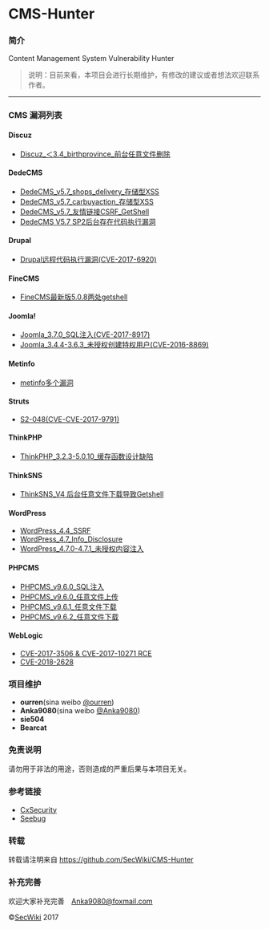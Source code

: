 # CMS-Hunter

### 简介

Content Management System Vulnerability Hunter

> 说明：目前来看，本项目会进行长期维护，有修改的建议或者想法欢迎联系作者。

***

### CMS 漏洞列表



#### Discuz

- [Discuz_＜3.4_birthprovince_前台任意文件删除](Discuz/Discuz_＜3.4_birthprovince_前台任意文件删除)

#### DedeCMS

- [DedeCMS_v5.7_shops_delivery_存储型XSS](DedeCMS/DedeCMS_v5.7_shops_delivery_存储型XSS)
- [DedeCMS_v5.7_carbuyaction_存储型XSS](DedeCMS/DedeCMS_v5.7_carbuyaction_存储型XSS)
- [DedeCMS_v5.7_友情链接CSRF_GetShell](DedeCMS/DedeCMS_v5.7_友情链接CSRF_GetShell)
- [DedeCMS V5.7 SP2后台存在代码执行漏洞](/DedeCMS/DedeCMS%20V5.7%20SP2后台存在代码执行漏洞)

#### Drupal

- [Drupal远程代码执行漏洞(CVE-2017-6920)](Drupal/Drupal远程代码执行漏洞(CVE-2017-6920))

#### FineCMS
- [FineCMS最新版5.0.8两处getshell](https://github.com/SecWiki/CMS-Hunter/tree/master/FineCMS/FineCMS%E6%9C%80%E6%96%B0%E7%89%885.0.8%E4%B8%A4%E5%A4%84getshell)

#### Joomla!
- [Joomla_3.7.0_SQL注入(CVE-2017-8917)](Joomla/Joomla_3.7.0_SQL注入(CVE-2017-8917))
- [Joomla_3.4.4-3.6.3_未授权创建特权用户(CVE-2016-8869)](Joomla/Joomla_3.4.4-3.6.3_未授权创建特权用户(CVE-2016-8869))

#### Metinfo

- [metinfo多个漏洞](/Metinfo/MetInfo%20V5.1.7)

#### Struts

- [S2-048(CVE-CVE-2017-9791)](Struts/S2-048(CVE-CVE-2017-9791))

#### ThinkPHP

- [ThinkPHP_3.2.3-5.0.10_缓存函数设计缺陷](ThinkPHP/ThinkPHP_3.2.3-5.0.10_缓存函数设计缺陷)

#### ThinkSNS

- [ThinkSNS_V4 后台任意文件下载导致Getshell](/ThinkSNS/ThinkSNS_V4)

#### WordPress
- [WordPress_4.4_SSRF](WordPress/WordPress_4.4_SSRF)
- [WordPress_4.7_Info_Disclosure](WordPress/WordPress_4.7_Info_Disclosure)
- [WordPress_4.7.0-4.7.1_未授权内容注入](WordPress/WordPress_4.7.0-4.7.1_未授权内容注入)

#### PHPCMS
- [PHPCMS_v9.6.0_SQL注入](PHPCMS/PHPCMS_v9.6.0_SQL注入)
- [PHPCMS_v9.6.0_任意文件上传](PHPCMS/PHPCMS_v9.6.0_任意文件上传)
- [PHPCMS_v9.6.1_任意文件下载](PHPCMS/PHPCMS_v9.6.1_任意文件下载)
- [PHPCMS_v9.6.2_任意文件下载](PHPCMS/PHPCMS_v9.6.2_任意文件下载)

#### WebLogic

- [CVE-2017-3506 & CVE-2017-10271 RCE](https://github.com/SecWiki/CMS-Hunter/tree/master/WebLogic/CVE-2017-3506%20%26%20CVE-2017-10271)
- [CVE-2018-2628](https://github.com/SecWiki/CMS-Hunter/tree/master/WebLogic/CVE-2018-2628)


### 项目维护

+ **ourren**(sina weibo <a href="http://weibo.com/codesec">@ourren</a>)
+ **Anka9080**(sina weibo <a href="http://weibo.com/anka9080">@Anka9080</a>)
+  **sie504** 
+  **Bearcat**

### 免责说明

请勿用于非法的用途，否则造成的严重后果与本项目无关。

### 参考链接

- [CxSecurity](https://cxsecurity.com)
- [Seebug](https://www.seebug.org/)

### 转载

转载请注明来自 https://github.com/SecWiki/CMS-Hunter

### 补充完善

欢迎大家补充完善　[Anka9080@foxmail.com](Anka9080@foxmail.com)

&copy;<a href="https://www.sec-wiki.com" target="_blank">SecWiki</a> 2017
